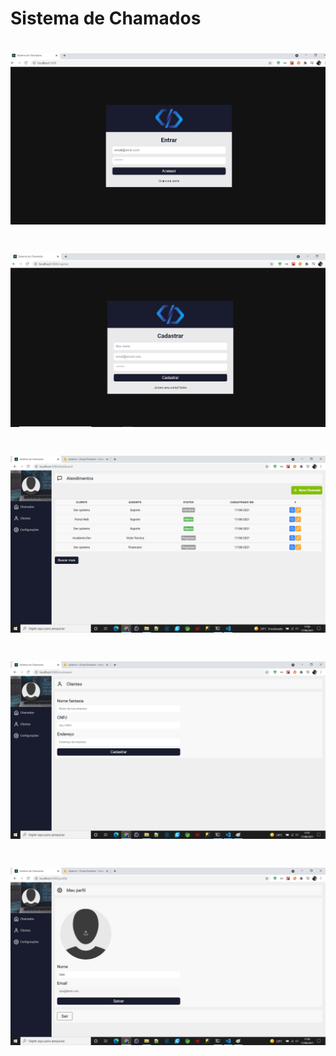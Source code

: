 # Sistema de Chamados

<h1 align="center">
    <img alt="Login" title="Login" src=".github/login.jpg" />
</h1>

<h1 align="center">
    <img alt="Cadastro" title="Cadastro" src=".github/cadastro.jpg" />
</h1>

<h1 align="center">
    <img alt="Chamados" title="Chamados" src=".github/chamados.png" />
</h1>
<h1 align="center">
    <img alt="Clientes" title="Clientes" src=".github/clientes.png" />
</h1>
<h1 align="center">
    <img alt="Perfil" title="Perfil" src=".github/perfil.png" />
</h1>
